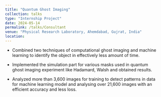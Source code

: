 ```yaml
---
title: "Quantum Ghost Imaging"
collection: talks
type: "Internship Project"
date: 2024-05-14
permalink: /talks/Consultant
venue: "Physical Research Laboratory, Ahemdabad, Gujrat, India"
location: 
---
```

* Combined two techniques of computational ghost imaging and machine learning to identify the object in
effectively less amount of time.

* Implemented the simulation part for various masks used in quantum ghost imaging experiment like
Hadamard, Walsh and obtained results.

* Analyzed more than 3,600 images for training to detect patterns in data for machine learning model and
analysing over 21,600 images with an efficient accuracy and less loss.

